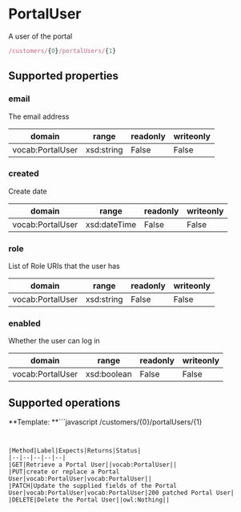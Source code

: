 
# PortalUser

A user of the portal

```javascript
/customers/{0}/portalUsers/{1}
```


## Supported properties


### email

The email address


|domain|range|readonly|writeonly|
|--|--|--|--|
|vocab:PortalUser|xsd:string|False|False|


### created

Create date


|domain|range|readonly|writeonly|
|--|--|--|--|
|vocab:PortalUser|xsd:dateTime|False|False|


### role

List of Role URIs that the user has


|domain|range|readonly|writeonly|
|--|--|--|--|
|vocab:PortalUser|xsd:string|False|False|


### enabled

Whether the user can log in


|domain|range|readonly|writeonly|
|--|--|--|--|
|vocab:PortalUser|xsd:boolean|False|False|


## Supported operations

**Template: **```javascript
/customers/{0}/portalUsers/{1}
```


|Method|Label|Expects|Returns|Status|
|--|--|--|--|--|
|GET|Retrieve a Portal User||vocab:PortalUser||
|PUT|create or replace a Portal User|vocab:PortalUser|vocab:PortalUser||
|PATCH|Update the supplied fields of the Portal User|vocab:PortalUser|vocab:PortalUser|200 patched Portal User|
|DELETE|Delete the Portal User||owl:Nothing||

